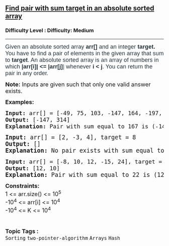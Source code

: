 <h2><a href="https://www.geeksforgeeks.org/problems/find-pair-with-sum-k-in-an-absolute-sorted-array/1?page=2&sortBy=latest">Find pair with sum target in an absolute sorted array</a></h2><h3>Difficulty Level : Difficulty: Medium</h3><hr><div class="problems_problem_content__Xm_eO"><p><span style="box-sizing: border-box; margin: 0px; padding: 0px; border: 0px; font-size: 18px; vertical-align: baseline; color: #273239; font-family: Nunito, sans-serif; letter-spacing: 0.162px; background-color: #ffffff;">Given an absolute sorted array <strong>arr[]</strong> and an integer <strong>target. </strong>You have to find a pair of elements in the given array that sum to </span><strong style="color: #273239; font-family: Nunito, sans-serif; font-size: 18px; letter-spacing: 0.162px;">target</strong><span style="background-color: #ffffff; color: #273239; font-family: Nunito, sans-serif; font-size: 18px; letter-spacing: 0.162px;">. An absolute sorted array is an array of numbers in which </span><strong style="color: #273239; font-family: Nunito, sans-serif; font-size: 18px; letter-spacing: 0.162px;">|arr[i]| &lt;= |arr[j]</strong><span style="background-color: #ffffff; color: #273239; font-family: Nunito, sans-serif; font-size: 18px; letter-spacing: 0.162px;">| whenever </span><strong style="color: #273239; font-family: Nunito, sans-serif; font-size: 18px; letter-spacing: 0.162px;">i &lt; j</strong><span style="background-color: #ffffff; color: #273239; font-family: Nunito, sans-serif; font-size: 18px; letter-spacing: 0.162px;">. You can return the pair in any order.</span></p>
<p><span style="font-size: 18px;"><strong>Note:</strong>&nbsp;Inputs are given such that only one valid answer exists.</span></p>
<p><strong style="font-size: 18px;">Examples:</strong></p>
<pre><span style="font-size: 18px;"><strong>Input: </strong></span><span style="font-size: 18px;">arr[] = [-49, 75, 103, -147, 164, -197, -238, 314, 348, -422], target = 167</span><span style="font-size: 18px;">
<strong>Output: </strong>[-147, 314]<strong>
Explanation: </strong></span><span style="font-size: 18px;">Pair with sum equal to 167 is (-147, 314).</span></pre>
<pre><span style="font-size: 14pt;"><strong>Input: </strong>arr[] = [2, -3, 4], target = 8<br><strong>Output: </strong>[]<strong>
Explanation: </strong></span><span style="font-size: 18.6667px;">No pair exists with sum equal to 8.</span></pre>
<pre><span style="font-size: 18px;"><strong>Input: </strong>arr[] = [-8, 10, 12, -15, 24],</span><span style="font-size: 18px;"> target = 22<br></span><span style="font-size: 18px;"><strong>Output: </strong>[12, 10]</span><span style="font-size: 14pt;"><strong>
Explanation: </strong></span><span style="font-size: 18.6667px;">Pair with sum equal to 22 is (12, 10).</span></pre>
<p><span style="font-size: 18px;"><strong>Constraints:<br></strong>1 &lt;= arr.size() &lt;= 10<sup>5</sup><strong><br></strong></span><span style="font-size: 18px;">-10<sup>4</sup> &lt;= arr[i] </span><span style="font-size: 18px;">&lt;= 10<sup>4</sup></span><span style="font-size: 18px;"><br></span><span style="font-size: 18px;">-10<sup>4</sup> &lt;= K &lt;= 10<sup>4</sup></span></p></div><br><p><span style=font-size:18px><strong>Topic Tags : </strong><br><code>Sorting</code>&nbsp;<code>two-pointer-algorithm</code>&nbsp;<code>Arrays</code>&nbsp;<code>Hash</code>&nbsp;